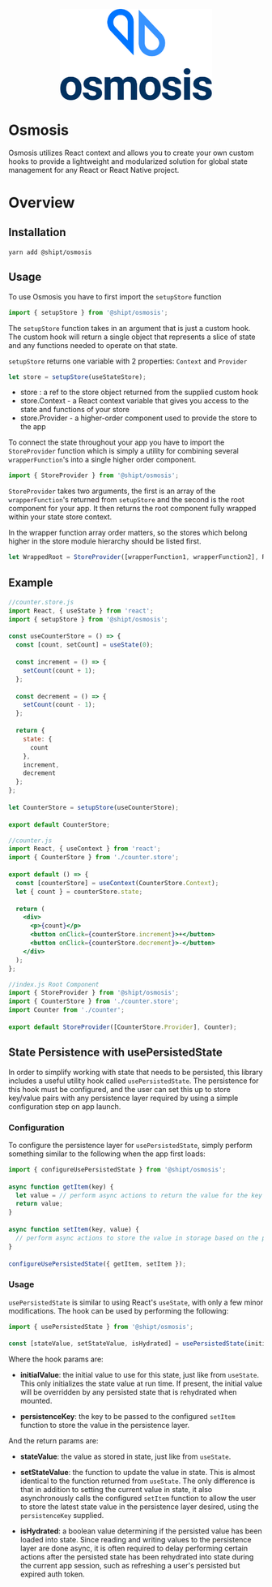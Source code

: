 <p align="center">
<img width="300" src="https://github.com/shipt/osmosis/blob/master/logo.png" />
</p>

# Osmosis

Osmosis utilizes React context and allows you to create your own custom hooks to provide a lightweight and modularized solution for global state management for any React or React Native project.

# Overview

## Installation

```
yarn add @shipt/osmosis
```

## Usage

To use Osmosis you have to first import the `setupStore` function

```js
import { setupStore } from '@shipt/osmosis';
```

The `setupStore` function takes in an argument that is just a custom hook. The custom hook will return a single object that represents a slice of state and any functions needed to operate on that state.

`setupStore` returns one variable with 2 properties: `Context` and `Provider`

```js
let store = setupStore(useStateStore);
```

- store : a ref to the store object returned from the supplied custom hook
- store.Context - a React context variable that gives you access to the state and functions of your store
- store.Provider - a higher-order component used to provide the store to the app

To connect the state throughout your app you have to import the `StoreProvider` function which is simply a utility for combining several `wrapperFunction`'s into a single higher order component.

```js
import { StoreProvider } from '@shipt/osmosis';
```

`StoreProvider` takes two arguments, the first is an array of the `wrapperFunction`'s returned from `setupStore` and the second is the root component for your app. It then returns the root component fully wrapped within your state store context.

In the wrapper function array order matters, so the stores which belong higher in the store module hierarchy should be listed first.

```js
let WrappedRoot = StoreProvider([wrapperFunction1, wrapperFunction2], RootComponent);
```

## Example

```js
//counter.store.js
import React, { useState } from 'react';
import { setupStore } from '@shipt/osmosis';

const useCounterStore = () => {
  const [count, setCount] = useState(0);

  const increment = () => {
    setCount(count + 1);
  };

  const decrement = () => {
    setCount(count - 1);
  };

  return {
    state: {
      count
    },
    increment,
    decrement
  };
};

let CounterStore = setupStore(useCounterStore);

export default CounterStore;
```

```jsx
//counter.js
import React, { useContext } from 'react';
import { CounterStore } from './counter.store';

export default () => {
  const [counterStore] = useContext(CounterStore.Context);
  let { count } = counterStore.state;

  return (
    <div>
      <p>{count}</p>
      <button onClick={counterStore.increment}>+</button>
      <button onClick={counterStore.decrement}>-</button>
    </div>
  );
};
```

```jsx
//index.js Root Component
import { StoreProvider } from '@shipt/osmosis';
import { CounterStore } from './counter.store';
import Counter from './counter';

export default StoreProvider([CounterStore.Provider], Counter);
```

## State Persistence with usePersistedState

In order to simplify working with state that needs to be persisted, this library includes a useful utility hook called `usePersistedState`. The persistence for this hook must be configured, and the user can set this up to store key/value pairs with any persistence layer required by using a simple configuration step on app launch.

### Configuration

To configure the persistence layer for `usePersistedState`, simply perform something similar to the following when the app first loads:

```js
import { configureUsePersistedState } from '@shipt/osmosis';

async function getItem(key) {
  let value = // perform async actions to return the value for the key provided 
  return value;
}

async function setItem(key, value) {
  // perform async actions to store the value in storage based on the provided key
}

configureUsePersistedState({ getItem, setItem });
```

### Usage

`usePersistedState` is similar to using React's `useState`, with only a few minor modifications. The hook can be used by performing the following:

```js
import { usePersistedState } from '@shipt/osmosis';

const [stateValue, setStateValue, isHydrated] = usePersistedState(initialValue, persistenceKey);
```

Where the hook params are:

- **initialValue**: the initial value to use for this state, just like from `useState`. This only initializes the state value at run time. If present, the initial value will be overridden by any persisted state that is rehydrated when mounted.

- **persistenceKey**: the key to be passed to the configured `setItem` function to store the value in the persistence layer.

And the return params are:

- **stateValue**: the value as stored in state, just like from `useState`.

- **setStateValue**: the function to update the value in state. This is almost identical to the function returned from `useState`. The only difference is that in addition to setting the current value in state, it also asynchronously calls the configured `setItem` function to allow the user to store the latest state value in the persistence layer desired, using the `persistenceKey` supplied.

- **isHydrated**: a boolean value determining if the persisted value has been loaded into state. Since reading and writing values to the persistence layer are done async, it is often required to delay performing certain actions after the persisted state has been rehydrated into state during the current app session, such as refreshing a user's persisted but expired auth token.
